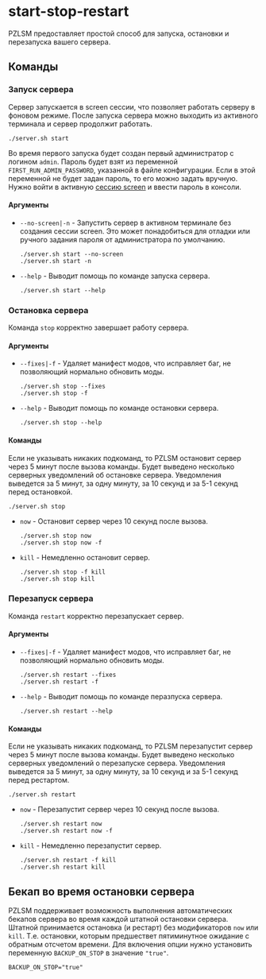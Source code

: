 # start-stop-restart
PZLSM предоставляет простой способ для запуска, остановки и перезапуска вашего сервера.

## Команды

### Запуск сервера
Сервер запускается в screen сессии, что позволяет работать серверу в фоновом режиме. После запуска сервера можно выходить из активного терминала и сервер продолжит работать.

    ./server.sh start

Во время первого запуска будет создан первый администратор с логином `admin`. Пароль будет взят из переменной `FIRST_RUN_ADMIN_PASSWORD`, указанной в файле конфигурации. Если в этой переменной не будет задан пароль, то его можно задать вручную. Нужно войти в активную [сессию screen](console.md) и ввести пароль в консоли. 

#### Аргументы

* `--no-screen|-n` - Запустить сервер в активном терминале без создания сессии screen. Это может понадобиться для отладки или ручного задания пароля от администратора по умолчанию.

      ./server.sh start --no-screen
      ./server.sh start -n

* `--help` - Выводит помощь по команде запуска сервера.

      ./server.sh start --help

### Остановка сервера
Команда `stop` корректно завершает работу сервера.

#### Аргументы

* `--fixes|-f` - Удаляет манифест модов, что исправляет баг, не позволяющий нормально обновить моды. 

      ./server.sh stop --fixes
      ./server.sh stop -f

* `--help` - Выводит помощь по команде остановки сервера.

      ./server.sh stop --help

#### Команды
Если не указывать никаких подкоманд, то PZLSM остановит сервер через 5 минут после вызова команды. Будет выведено несколько серверных уведомлений об остановке сервера. Уведомления выведется за 5 минут, за одну минуту, за 10 секунд и за 5-1 секунд перед остановкой.

    ./server.sh stop

* `now` - Остановит сервер через 10 секунд после вызова.

      ./server.sh stop now
      ./server.sh stop now -f

* `kill` - Немедленно остановит сервер.

      ./server.sh stop -f kill
      ./server.sh stop kill


### Перезапуск сервера
Команда `restart` корректно перезапускает сервер.

#### Аргументы

* `--fixes|-f` - Удаляет манифест модов, что исправляет баг, не позволяющий нормально обновить моды.

      ./server.sh restart --fixes
      ./server.sh restart -f

* `--help` - Выводит помощь по команде перазпуска сервера.

      ./server.sh restart --help

#### Команды
Если не указывать никаких подкоманд, то PZLSM перезапустит сервер через 5 минут после вызова команды. Будет выведено несколько серверных уведомлений о перезапуске сервера. Уведомления выведется за 5 минут, за одну минуту, за 10 секунд и за 5-1 секунд перед рестартом.

    ./server.sh restart

* `now` - Перезапустит сервер через 10 секунд после вызова.

      ./server.sh restart now
      ./server.sh restart now -f

* `kill` - Немедленно перезапустит сервер.

      ./server.sh restart -f kill
      ./server.sh restart kill

## Бекап во время остановки сервера
PZLSM поддерживает возможность выполнения автоматических бекапов сервера во время каждой штатной остановки сервера. Штатной принимается остановка (и рестарт) без модификаторов `now` или `kill`. Т.е. остановки, которым предшествет пятиминутное ожидание с обратным отсчетом времени. Для включения опции нужно установить переменную `BACKUP_ON_STOP` в значение `"true"`.

    BACKUP_ON_STOP="true"
